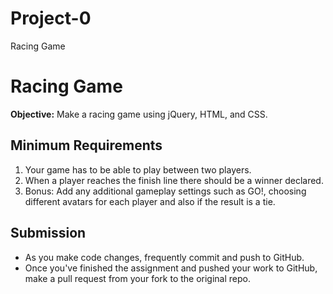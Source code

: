# Project-0
Racing Game


# Racing Game

**Objective:** Make a racing game using jQuery, HTML, and CSS. 

## Minimum Requirements

1. Your game has to be able to play between two players.
2. When a player reaches the finish line there should be a winner declared.
3. Bonus: Add any additional gameplay settings such as GO!, choosing different avatars for each player and also if the result is a tie.






## Submission

* As you make code changes, frequently commit and push to GitHub.
* Once you've finished the assignment and pushed your work to GitHub, make a pull request from your fork to the original repo.